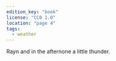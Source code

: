 ```yaml
---
edition_key: "book"
license: "CC0 1.0"
location: "page 4"
tags:
  - weather
---
```

Rayn and in the afternone a little thunder.
